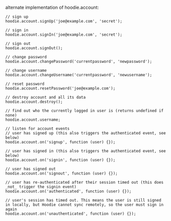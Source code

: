 alternate implementation of hoodie.account:

    // sign up
    hoodie.account.signUp('joe@example.com', 'secret');
    
    // sign in
    hoodie.account.signIn('joe@example.com', 'secret');
    
    // sign out
    hoodie.account.signOut();
    
    // change password
    hoodie.account.changePassword('currentpassword', 'newpassword');
    
    // change username
    hoodie.account.changeUsername('currentpassword', 'newusername');
    
    // reset password
    hoodie.account.resetPassword('joe@example.com');
    
    // destroy account and all its data
    hoodie.account.destroy();
    
    // find out who the currently logged in user is (returns undefined if none)
    hoodie.account.username;
  
    // listen for account events
    // user has signed up (this also triggers the authenticated event, see below)
    hoodie.account.on('signup', function (user) {});
  
    // user has signed in (this also triggers the authenticated event, see below)
    hoodie.account.on('signin', function (user) {});
  
    // user has signed out
    hoodie.account.on('signout', function (user) {});
  
    // user has re-authenticated after their session timed out (this does _not_ trigger the signin event)
    hoodie.account.on('authenticated', function (user) {});
  
    // user's session has timed out. This means the user is still signed in locally, but Hoodie cannot sync remotely, so the user must sign in again
    hoodie.account.on('unauthenticated', function (user) {});
